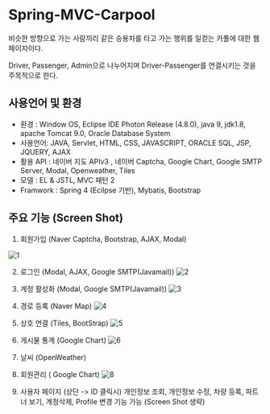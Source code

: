 # Spring-MVC-Carpool

비슷한 방향으로 가는 사람끼리 같은 승용차를 타고 가는 행위를 일컫는 카풀에 대한 웹페이지이다.

Driver, Passenger, Admin으로 나누어지며 Driver-Passenger를 연결시키는 것을 주목적으로 한다.

## 사용언어 및 환경 
* 환경 : Window OS, Eclipse IDE Photon Release (4.8.0), java 9, jdk1.8, apache Tomcat 9.0, Oracle Database System
* 사용언어: JAVA, Servlet, HTML, CSS, JAVASCRIPT, ORACLE SQL, JSP, JQUERY, AJAX
* 활용 API : 네이버 지도 APIv3 , 네이버 Captcha, Google Chart, Google SMTP Server, Modal, Openweather, Tiles  
* 모델 : EL & JSTL, MVC 패턴 2
* Framwork : Spring 4 (Ecilpse 기반), Mybatis, Bootstrap

## 주요 기능 (Screen Shot)

1. 회원가입 (Naver Captcha, Bootstrap, AJAX, Modal)

![1](https://user-images.githubusercontent.com/38081451/50228502-77959380-03eb-11e9-97e7-6c99f89c44f6.png)

2. 로그인 (Modal, AJAX, Google SMTP(Javamail))
![2](https://user-images.githubusercontent.com/38081451/50228503-782e2a00-03eb-11e9-868a-c5f28af690f7.png)

3. 계정 활성화 (Modal, Google SMTP(Javamail))
![3](https://user-images.githubusercontent.com/38081451/50228504-782e2a00-03eb-11e9-9d7a-b034bd0425b5.png)

4. 경로 등록 (Naver Map)
![4](https://user-images.githubusercontent.com/38081451/50228506-78c6c080-03eb-11e9-8cee-2b715138aa48.png)

5. 상호 연결 (Tiles, BootStrap)
![5](https://user-images.githubusercontent.com/38081451/50228507-78c6c080-03eb-11e9-934b-5a60c7c16853.png)

6. 게시물 통계 (Google Chart)
![6](https://user-images.githubusercontent.com/38081451/50228508-78c6c080-03eb-11e9-91d2-e2212be3fe41.png)

7. 날씨 (OpenWeather)


8. 회원관리 ( Google Chart)
![8](https://user-images.githubusercontent.com/38081451/50228509-795f5700-03eb-11e9-87af-e7dc15e67b83.png)

9. 사용자 페이지 (상단 -> ID 클릭시)
개인정보 조회, 개인정보 수정, 차량 등록, 파트너 보기, 계정삭제, Profile 변경 기능 가능 (Screen Shot 생략) 

